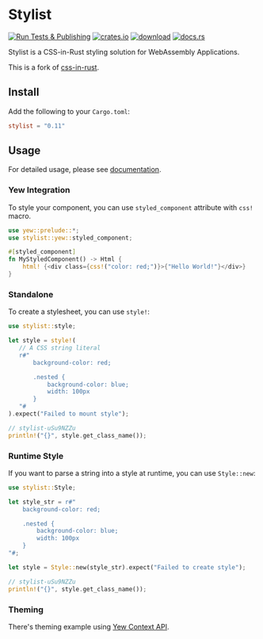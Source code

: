 # Stylist

[![Run Tests & Publishing](https://github.com/futursolo/stylist-rs/actions/workflows/everything.yml/badge.svg)](https://github.com/futursolo/stylist-rs/actions/workflows/everything.yml)
[![crates.io](https://img.shields.io/crates/v/stylist)](https://crates.io/crates/stylist)
[![download](https://img.shields.io/crates/d/stylist)](https://crates.io/crates/stylist)
[![docs.rs](https://docs.rs/stylist/badge.svg)](https://docs.rs/stylist/)

Stylist is a CSS-in-Rust styling solution for WebAssembly Applications.

This is a fork of [css-in-rust](https://github.com/lukidoescode/css-in-rust).

## Install

Add the following to your `Cargo.toml`:

```toml
stylist = "0.11"
```

## Usage

For detailed usage, please see
[documentation](https://docs.rs/stylist/).

### Yew Integration

To style your component, you can use `styled_component` attribute with `css!`
macro.

```rust
use yew::prelude::*;
use stylist::yew::styled_component;

#[styled_component]
fn MyStyledComponent() -> Html {
    html! {<div class={css!("color: red;")}>{"Hello World!"}</div>}
}
```

### Standalone

To create a stylesheet, you can use `style!`:

```rust
use stylist::style;

let style = style!(
   // A CSS string literal
   r#"
       background-color: red;

       .nested {
           background-color: blue;
           width: 100px
       }
   "#
).expect("Failed to mount style");

// stylist-uSu9NZZu
println!("{}", style.get_class_name());
```

### Runtime Style

If you want to parse a string into a style at runtime, you can use `Style::new`:

```rust
use stylist::Style;

let style_str = r#"
    background-color: red;

    .nested {
        background-color: blue;
        width: 100px
    }
"#;

let style = Style::new(style_str).expect("Failed to create style");

// stylist-uSu9NZZu
println!("{}", style.get_class_name());
```

### Theming

There's theming example using
[Yew Context API](https://github.com/futursolo/stylist-rs/tree/master/examples/yew-theme-context).
